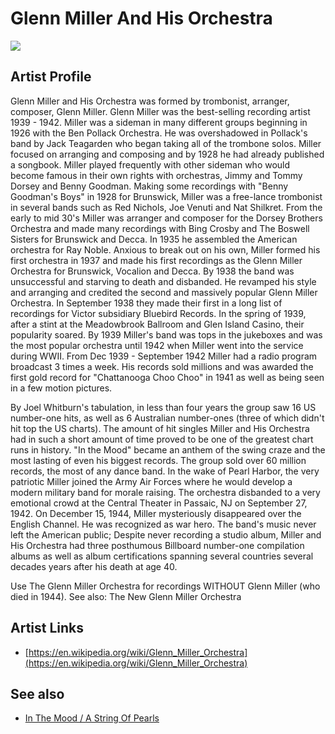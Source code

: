 # Glenn Miller And His Orchestra

![](../../asssets/artists/Glenn_Miller_And_His_Orchestra.png)

## Artist Profile

Glenn Miller and His Orchestra was formed by trombonist, arranger, composer, Glenn Miller. Glenn Miller was the best-selling recording artist 1939 - 1942. Miller was a sideman in many different groups beginning in 1926 with the Ben Pollack Orchestra. He was overshadowed in Pollack's band by Jack Teagarden who began taking all of the trombone solos. Miller focused on arranging and composing and by 1928 he had already published a songbook. Miller played frequently with other sideman who would become famous in their own rights with orchestras, Jimmy and Tommy Dorsey and Benny Goodman. Making some recordings with "Benny Goodman's Boys" in 1928 for Brunswick, Miller was a free-lance trombonist in several bands such as Red Nichols, Joe Venuti and Nat Shilkret. From the early to mid 30's Miller was arranger and composer for the Dorsey Brothers Orchestra and made many recordings with Bing Crosby and The Boswell Sisters for Brunswick and Decca. In 1935 he assembled the American orchestra for Ray Noble. 
Anxious to break out on his own, Miller formed his first orchestra in 1937 and made his first recordings as the Glenn Miller Orchestra for Brunswick, Vocalion and Decca. By 1938 the band was unsuccessful and starving to death and disbanded. He revamped his style and arranging and credited the second and massively popular Glenn Miller Orchestra. 
In September 1938 they made their first in a long list of recordings for Victor subsidiary Bluebird Records. In the spring of 1939, after a stint at the Meadowbrook Ballroom and Glen Island Casino, their popularity soared. By 1939 Miller's band was tops in the jukeboxes and was the most popular orchestra until 1942 when Miller went into the service during WWII. From Dec 1939 - September 1942 Miller had a radio program broadcast 3 times a week. His records sold millions and was awarded the first gold record for "Chattanooga Choo Choo" in 1941 as well as being seen in a few motion pictures. 

By Joel Whitburn's tabulation, in less than four years the group saw 16 US number-one hits, as well as 6 Australian number-ones (three of which didn't hit top the US charts). The amount of hit singles Miller and His Orchestra had in such a short amount of time proved to be one of the greatest chart runs in history. "In the Mood" became an anthem of the swing craze and the most lasting of even his biggest records. The group sold over 60 million records, the most of any dance band. In the wake of Pearl Harbor, the very patriotic Miller joined the Army Air Forces where he would develop a modern military band for morale raising. The orchestra disbanded to a very emotional crowd at the Central Theater in Passaic, NJ on September 27, 1942. On December 15, 1944, Miller mysteriously disappeared over the English Channel. He was recognized as war hero. The band's music never left the American public; Despite never recording a studio album, Miller and His Orchestra had three posthumous Billboard number-one compilation albums as well as album certifications spanning several countries several decades years after his death at age 40.

 Use The Glenn Miller Orchestra for recordings WITHOUT Glenn Miller (who died in 1944).
See also: The New Glenn Miller Orchestra 

## Artist Links

- [https://en.wikipedia.org/wiki/Glenn_Miller_Orchestra](https://en.wikipedia.org/wiki/Glenn_Miller_Orchestra)


## See also

- [In The Mood / A String Of Pearls](Glenn_Miller_And_His_Orchestra-In_The_Mood_-_A_String_Of_Pearls.md)
